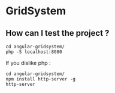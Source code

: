 GridSystem
==========

How can I test the project ?
----------------------------

```
cd angular-gridsystem/
php -S localhost:8080
```

If you dislike php :
```
cd angular-gridsystem/
npm install http-server -g
http-server
```
